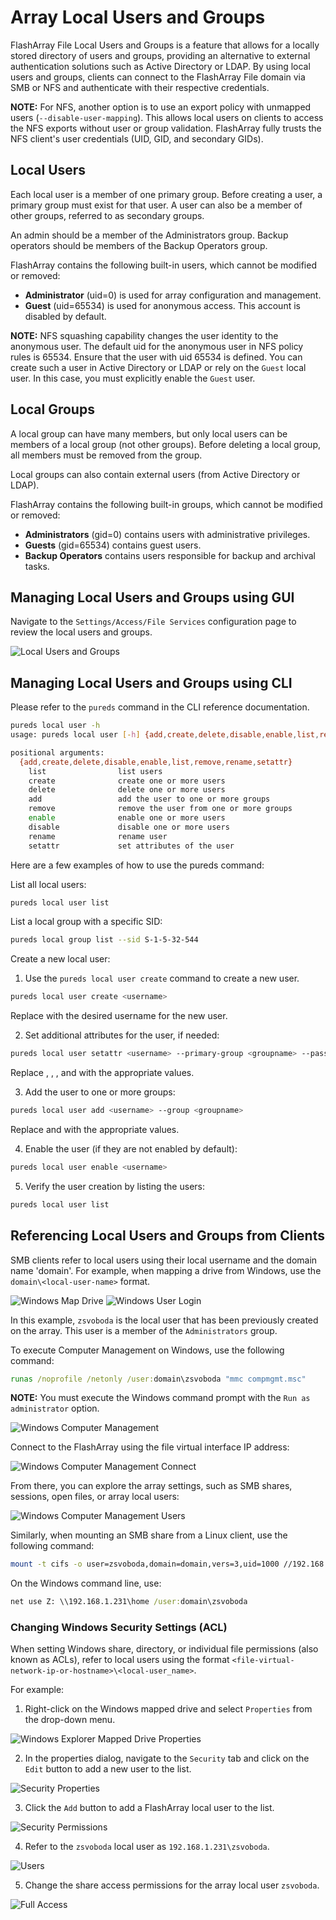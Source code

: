 # Array Local Users and Groups

FlashArray File Local Users and Groups is a feature that allows for a locally stored directory of users and groups, providing an alternative to external authentication solutions such as Active Directory or LDAP. By using local users and groups, clients can connect to the FlashArray File domain via SMB or NFS and authenticate with their respective credentials.

**NOTE:** For NFS, another option is to use an export policy with unmapped users (`--disable-user-mapping`). This allows local users on clients to access the NFS exports without user or group validation. FlashArray fully trusts the NFS client's user credentials (UID, GID, and secondary GIDs).

## Local Users

Each local user is a member of one primary group. Before creating a user, a primary group must exist for that user. A user can also be a member of other groups, referred to as secondary groups.

An admin should be a member of the Administrators group. Backup operators should be members of the Backup Operators group.

FlashArray contains the following built-in users, which cannot be modified or removed:

- **Administrator** (uid=0) is used for array configuration and management.
- **Guest** (uid=65534) is used for anonymous access. This account is disabled by default.

**NOTE:** NFS squashing capability changes the user identity to the anonymous user. The default uid for the anonymous user in NFS policy rules is 65534. Ensure that the user with uid 65534 is defined. You can create such a user in Active Directory or LDAP or rely on the `Guest` local user. In this case, you must explicitly enable the `Guest` user.

## Local Groups

A local group can have many members, but only local users can be members of a local group (not other groups). Before deleting a local group, all members must be removed from the group.

Local groups can also contain external users (from Active Directory or LDAP).

FlashArray contains the following built-in groups, which cannot be modified or removed:

- **Administrators** (gid=0) contains users with administrative privileges.
- **Guests** (gid=65534) contains guest users.
- **Backup Operators** contains users responsible for backup and archival tasks.

## Managing Local Users and Groups using GUI

Navigate to the `Settings/Access/File Services` configuration page to review the local users and groups.

![Local Users and Groups](https://github.com/zsvoboda/fadoc/blob/main/src/img/local.users/file.services.page.png)

## Managing Local Users and Groups using CLI

Please refer to the `pureds` command in the CLI reference documentation.

```bash
pureds local user -h
usage: pureds local user [-h] {add,create,delete,disable,enable,list,remove,rename,setattr} ...

positional arguments:
  {add,create,delete,disable,enable,list,remove,rename,setattr}
    list                list users
    create              create one or more users
    delete              delete one or more users
    add                 add the user to one or more groups
    remove              remove the user from one or more groups
    enable              enable one or more users
    disable             disable one or more users
    rename              rename user
    setattr             set attributes of the user 
```

Here are a few examples of how to use the pureds command:

List all local users:

```bash
pureds local user list
```

List a local group with a specific SID:

```bash
pureds local group list --sid S-1-5-32-544
```

Create a new local user:

1. Use the `pureds local user create` command to create a new user. 

```bash
pureds local user create <username>
```

Replace <username> with the desired username for the new user.

2. Set additional attributes for the user, if needed: 

```bash
pureds local user setattr <username> --primary-group <groupname> --password --uid <uid> --email <email>
```

Replace <username>, <groupname>, <uid>, and <email> with the appropriate values.

3. Add the user to one or more groups:

```bash
pureds local user add <username> --group <groupname>
```

Replace <username> and <groupname> with the appropriate values.

4. Enable the user (if they are not enabled by default):

```bash
pureds local user enable <username>
```

5. Verify the user creation by listing the users:

```bash
pureds local user list
```

## Referencing Local Users and Groups from Clients

SMB clients refer to local users using their local username and the domain name 'domain'. For example, when mapping a drive from Windows, use the `domain\<local-user-name>` format.

![Windows Map Drive](https://github.com/zsvoboda/fadoc/blob/main/src/img/local.users/windows.map.dialog.png)
![Windows User Login](https://github.com/zsvoboda/fadoc/blob/main/src/img/local.users/windows.login.dialog.png)

In this example, `zsvoboda` is the local user that has been previously created on the array. This user is a member of the `Administrators` group.

To execute Computer Management on Windows, use the following command:

```cmd
runas /noprofile /netonly /user:domain\zsvoboda "mmc compmgmt.msc"
```
**NOTE:** You must execute the Windows command prompt with the `Run as administrator` option. 

![Windows Computer Management](https://github.com/zsvoboda/fadoc/blob/main/src/img/local.users/computer.management.png)

Connect to the FlashArray using the file virtual interface IP address:

![Windows Computer Management Connect](https://github.com/zsvoboda/fadoc/blob/main/src/img/local.users/computer.management.login.png)

From there, you can explore the array settings, such as SMB shares, sessions, open files, or array local users:

![Windows Computer Management Users](https://github.com/zsvoboda/fadoc/blob/main/src/img/local.users/computer.management.users.png)

Similarly, when mounting an SMB share from a Linux client, use the following command: 

```bash
mount -t cifs -o user=zsvoboda,domain=domain,vers=3,uid=1000 //192.168.1.231/home /mnt/home
```

On the Windows command line, use:

```cmd
net use Z: \\192.168.1.231\home /user:domain\zsvoboda
```

### Changing Windows Security Settings (ACL)

When setting Windows share, directory, or individual file permissions (also known as ACLs), refer to local users using the format `<file-virtual-network-ip-or-hostname>\<local-user_name>`.

For example:

1. Right-click on the Windows mapped drive and select `Properties` from the drop-down menu.

![Windows Explorer Mapped Drive Properties](https://github.com/zsvoboda/fadoc/blob/main/src/img/local.users/explorer.share.png)

2. In the properties dialog, navigate to the `Security` tab and click on the `Edit` button to add a new user to the list.

![Security Properties](https://github.com/zsvoboda/fadoc/blob/main/src/img/local.users/security.properties.png)

3. Click the `Add` button to add a FlashArray local user to the list.

![Security Permissions](https://github.com/zsvoboda/fadoc/blob/main/src/img/local.users/permissions.png)

4. Refer to the `zsvoboda` local user as `192.168.1.231\zsvoboda`.

![Users](https://github.com/zsvoboda/fadoc/blob/main/src/img/local.users/users.png)

5. Change the share access permissions for the array local user `zsvoboda`.

![Full Access](https://github.com/zsvoboda/fadoc/blob/main/src/img/local.users/permissions.full.access.png)
